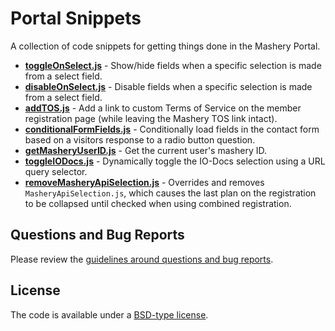 # Portal Snippets

A collection of code snippets for getting things done in the Mashery Portal.

- **[toggleOnSelect.js](https://github.com/mashery/portal-code-snippets/tree/master/toggleOnSelect)** - Show/hide fields when a specific selection is made from a select field.
- **[disableOnSelect.js](https://github.com/mashery/portal-code-snippets/tree/master/disableOnSelect)** - Disable fields when a specific selection is made from a select field.
- **[addTOS.js](https://github.com/mashery/portal-code-snippets/tree/master/addTOS)** - Add a link to custom Terms of Service on the member registration page (while leaving the Mashery TOS link intact).
- **[conditionalFormFields.js](https://github.com/mashery/portal-code-snippets/tree/master/conditionalFormFields)** - Conditionally load fields in the contact form based on a visitors response to a radio button question.
- **[getMasheryUserID.js](https://github.com/mashery/portal-code-snippets/tree/master/getMasheryUserID)** - Get the current user's mashery ID.
- **[toggleIODocs.js](https://github.com/mashery/portal-code-snippets/tree/master/toggleIODocs)** - Dynamically toggle the IO-Docs selection using a URL query selector.
- **[removeMasheryApiSelection.js](https://github.com/mashery/portal-code-snippets/tree/master/removeMasheryApiSelection)** - Overrides and removes `MasheryApiSelection.js`, which causes the last plan on the registration to be collapsed until checked when using combined registration.


## Questions and Bug Reports

Please review the [guidelines around questions and bug reports](CONTRIBUTING.md).


## License

The code is available under a [BSD-type license](LICENSE.md).